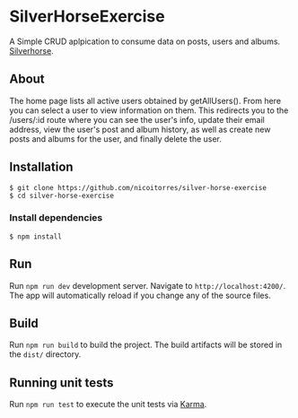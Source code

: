 # SilverHorseExercise

A Simple CRUD aplpication to consume data on posts, users and albums. [Silverhorse](https://bitbucket.org/silverhorsetechteam/recruitment-tests/src/c6f8acbd59345cb154d1e2c16247dbebd28f2600/front-end.md).

## About

The home page lists all active users obtained by getAllUsers(). From here you can select a user to view information on them. This redirects you to the /users/:id route where you can see the user's info, update their email address, view the user's post and album history, as well as create new posts and albums for the user, and finally delete the user.

## Installation

```
$ git clone https://github.com/nicoitorres/silver-horse-exercise
$ cd silver-horse-exercise
```

### Install dependencies

```
$ npm install
```

## Run

Run `npm run dev` development server. Navigate to `http://localhost:4200/`. The app will automatically reload if you change any of the source files.

## Build

Run `npm run build` to build the project. The build artifacts will be stored in the `dist/` directory.

## Running unit tests

Run `npm run test` to execute the unit tests via [Karma](https://karma-runner.github.io).
